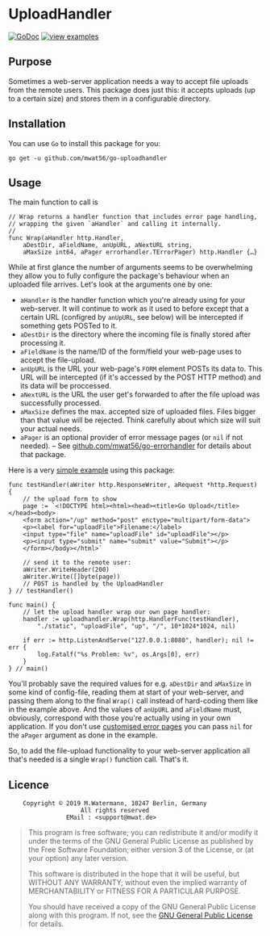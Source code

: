 # UploadHandler

[![GoDoc](https://godoc.org/github.com/mwat56/go-uploadhandler?status.svg)](https://godoc.org/github.com/mwat56/go-uploadhandler)
[![view examples](https://img.shields.io/badge/learn%20by-examples-0077b3.svg?style=flat-square)](https://github.com/mwat56/go-uploadhandler/blob/master/_demo/demo.go)

## Purpose

Sometimes a web-server application needs a way to accept file uploads from the remote users.
This package does just this: it accepts uploads (up to a certain size) and stores them in a configurable directory.

## Installation

You can use `Go` to install this package for you:

    go get -u github.com/mwat56/go-uploadhandler

## Usage

The main function to call is

    // Wrap returns a handler function that includes error page handling,
    // wrapping the given `aHandler` and calling it internally.
    //
    func Wrap(aHandler http.Handler,
        aDestDir, aFieldName, anUpURL, aNextURL string,
        aMaxSize int64, aPager errorhandler.TErrorPager) http.Handler {…}

While at first glance the number of arguments seems to be overwhelming they allow you to fully configure the package's behaviour when an uploaded file arrives.
Let's look at the arguments one by one:

* `aHandler` is the handler function which you're already using for your web-server.
It will continue to work as it used to before except that a certain URL (configred by `anUpURL`, see below) will be intercepted if something gets POSTed to it.
* `aDestDir` is the directory where the incoming file is finally stored after processing it.
* `aFieldName` is the name/ID of the form/field your web-page uses to accept the file-upload.
* `anUpURL` is the URL your web-page's `FORM` element POSTs its data to.
This URL will be intercepted (if it's accessed by the POST HTTP method) and its data will be proccessed.
* `aNextURL` is the URL the user get's forwarded to after the file upload was successfully processed.
* `aMaxSize` defines the max. accepted size of uploaded files.
Files bigger than that value will be rejected.
Think carefully about which size will suit your actual needs.
* `aPager` is an optional provider of error message pages (or `nil` if not needed).
– See [github.com/mwat56/go-errorhandler](https://github.com/mwat56/go-errorhandler) for details about that package.

Here is a very [simple example](https://github.com/mwat56/go-uploadhandler/blob/master/_demo/demo.go) using this package:

    func testHandler(aWriter http.ResponseWriter, aRequest *http.Request) {
        // the upload form to show
        page := `<!DOCTYPE html><html><head><title>Go Upload</title></head><body>
        <form action="/up" method="post" enctype="multipart/form-data">
        <p><label for="uploadFile">Filename:</label>
        <input type="file" name="uploadFile" id="uploadFile"></p>
        <p><input type="submit" name="submit" value="Submit"></p>
        </form></body></html>`

        // send it to the remote user:
        aWriter.WriteHeader(200)
        aWriter.Write([]byte(page))
        // POST is handled by the UploadHandler
    } // testHandler()

    func main() {
        // let the upload handler wrap our own page handler:
        handler := uploadhandler.Wrap(http.HandlerFunc(testHandler),
            "./static", "uploadFile", "up", "/", 10*1024*1024, nil)

        if err := http.ListenAndServe("127.0.0.1:8080", handler); nil != err {
            log.Fatalf("%s Problem: %v", os.Args[0], err)
        }
    } // main()

You'll probably save the required values for e.g. `aDestDir` and `aMaxSize` in some kind of config-file, reading them at start of your web-server, and passing them along to the final `Wrap()` call instead of hard-coding them like in the example above.
And the values of `anUpURL` and `aFieldName` must, obviously, correspond with those you're actually using in your own application.
If you don't use [customised error pages](https://github.com/mwat56/go-errorhandler) you can pass `nil` for the `aPager` argument as done in the example.

So, to add the file-upload functionality to your web-server application all that's needed is a single `Wrap()` function call. That's it.

## Licence

        Copyright © 2019 M.Watermann, 10247 Berlin, Germany
                        All rights reserved
                    EMail : <support@mwat.de>

> This program is free software; you can redistribute it and/or modify it under the terms of the GNU General Public License as published by the Free Software Foundation; either version 3 of the License, or (at your option) any later version.
>
> This software is distributed in the hope that it will be useful, but WITHOUT ANY WARRANTY; without even the implied warranty of MERCHANTABILITY or FITNESS FOR A PARTICULAR PURPOSE.
>
> You should have received a copy of the GNU General Public License along with this program. If not, see the [GNU General Public License](http://www.gnu.org/licenses/gpl.html) for details.
